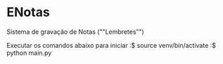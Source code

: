 # ENotas
Sistema de gravação de Notas (""Lembretes"")

Executar os comandos abaixo para iniciar
:$ source venv/bin/activate
:$ python main.py
